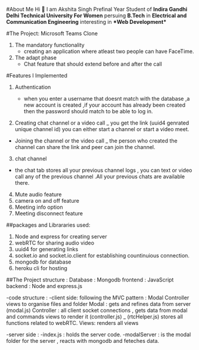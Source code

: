 #About Me
Hi :wave: I am Akshita Singh
Prefinal Year Student of **Indira Gandhi Delhi Technical University For Women** persuing **B.Tech** in **Electrical and Communication Engineering** interesting in **\*Web Development\***

#The Project: Microsoft Teams Clone

1. The mandatory functionality
   - creating an application where atleast two people can have FaceTime.
2. The adapt phase
   - Chat feature that should extend before and after the call

#Features I Implemented

1. Authentication

   - when you enter a username that doesnt match with the database ,a new account is created ,if your account has already been created then the password should match to be able to log in.

2. Creating chat channel or a video call
   \_ you get the link (uuid4 genrated unique channel id) you can either start a channel or start a video meet.

- Joining the channel or the video call
  \_ the person who created the channel can share the link and peer can join the channel.

3. chat channel

- the chat tab stores all your previous channel logs , you can text or video call any of the previous channel .All your previous chats are available there.

4. Mute audio feature
5. camera on and off feature
6. Meeting info option
7. Meeting disconnect feature

##packages and Librararies used:

1. Node and express for creating server
2. webRTC for sharing audio video
3. uuid4 for generating links
4. socket.io and socket.io.client for establishing countinuious connection.
5. mongodb for database
6. heroku cli for hosting

##The Project structure :
Database : Mongodb
frontend : JavaScript
backend : Node and express.js

-code structure :
-client side:
following the MVC pattern : Modal Controller views to organise files and folder
Modal : gets and refines data from server (modal.js)
Controller : all client socket connections , gets data from modal and commands views to render it (controller.js)
\_ (rtcHelper.js) stores all functions related to webRTC.
Views: renders all views

-server side :
-index.js : holds the server code.
-modalServer : is the modal folder for the server , reacts with mongodb and feteches data.
